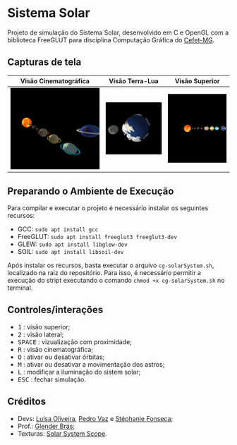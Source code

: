 # Sistema Solar
Projeto de simulação do Sistema Solar, desenvolvido em C e OpenGL com a biblioteca FreeGLUT para disciplina Computação Gráfica do [Cefet-MG](https://cefetmg.br).

## Capturas de tela
| Visão Cinematográfica | Visão Terra-Lua | Visão Superior |
|:-------------------------------:|:----------------------:|:----------------------------:|
|![visao-cinematografica](docs/visao-cinematografica.png) | ![visao-terra-lua](docs/visao-terra-lua.png) | ![visao-superior](docs/visao-superior.png) |

## Preparando o Ambiente de Execução
Para compilar e executar o projeto é necessário instalar os seguintes recursos:
- GCC: `sudo apt install gcc`
- FreeGLUT: `sudo apt install freeglut3 freeglut3-dev`
- GLEW: `sudo apt install libglew-dev`
- SOIL: `sudo apt install libsoil-dev`

Após instalar os recursos, basta executar o arquivo `cg-solarSystem.sh`, localizado na raiz do repositório. Para isso, é necessário permitir a execução do stript executando o comando `chmod +x cg-solarSystem.sh` no terminal.

## Controles/interações
- <kbd>1</kbd> : visão superior;
- <kbd>2</kbd> : visão lateral;
- <kbd>SPACE</kbd> : vizualização com proximidade;
- <kbd>R</kbd> : visão cinematográfica;
- <kbd>O</kbd> : ativar ou desativar órbitas;
- <kbd>M</kbd> : ativar ou desativar a movimentação dos astros;
- <kbd>L</kbd> : modificar a iluminação do sistem solar;
- <kbd>ESC</kbd> : fechar simulação.

## Créditos
- Devs: [Luísa Oliveira](https://github.com/luisaoliveira), [Pedro Vaz](https://github.com/vazConnected) e [Stéphanie Fonseca](https://github.com/steponnie);
- Prof.: [Glender Brás](https://github.com/glenderbras);
- Texturas: [Solar System Scope](https://www.solarsystemscope.com/textures/).
